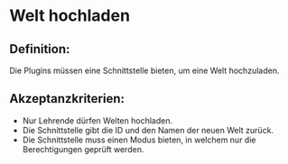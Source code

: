 # Welt hochladen

## Definition:

Die Plugins müssen eine Schnittstelle bieten, um eine Welt hochzuladen.


## Akzeptanzkriterien:
- Nur Lehrende dürfen Welten hochladen.
- Die Schnittstelle gibt die ID und den Namen der neuen Welt zurück.
- Die Schnittstelle muss einen Modus bieten, in welchem nur die Berechtigungen geprüft werden.
